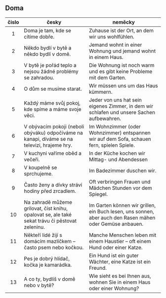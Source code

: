
## Doma

| čislo | česky | neměcky |
|:---:| --- | --- |
| 1| Doma je tam, kde se cítíme dobře. | Zuhause ist der Ort, an dem wir uns wohlfühlen. |  
| 2| Někdo bydlí v bytě a někdo bydlí v domě.| Jemand wohnt in einer Wohnung und jemand wohnt in einem Haus. | 
| 3| V bytě je pořád teplo a nejsou žádné problémy se zahradou.  | Die Wohnung ist noch warm und es gibt keine Probleme mit dem Garten. | 
| 4| O dům se musíme starat.  | Wir müssen uns um das Haus kümmern. | 
| 5| Každý máme svůj pokoj, kde spíme a máme svoje věci.  | Jeder von uns hat sein eigenes Zimmer, in dem wir schlafen und unsere Sachen aufbewahren.| 
| 6| V obývacím pokoji (neboli obýváku) odpočíváme na kanapi, díváme se na televizi, hrajeme hry.  | Im Wohnzimmer (oder Wohnzimmer) entspannen wir auf dem Sofa, schauen fern, spielen Spiele. | 
| 7| V kuchyni vaříme oběd a večeři.  | In der Küche kochen wir Mittag- und Abendessen | 
| 8| V koupelně se sprchujeme.  | Im Badezimmer duschen wir. | 
| 9| Často ženy a dívky stráví hodiny před zrcadlem. | Oft verbringen Frauen und Mädchen Stunden vor dem Spiegel. | 
|10| Na zahradě můžeme grilovat, číst knihu, opalovat se, ale také sekat trávu či pěstovat zeleninu.  | Im Garten können wir grillen, ein Buch lesen, uns sonnen, aber auch den Rasen mähen oder Gemüse anbauen.| 
|11| Někteří lidé žijí s domácím mazlíčkem – často psem nebo kočkou. | Manche Menschen leben mit einem Haustier – oft einem Hund oder einer Katze. | 
|12| Pes je dobrý hlídač, kočka je kamarádka. | Ein Hund ist ein guter Wächter, eine Katze ist ein Freund. | 
|13| A co ty, bydlíš v domě nebo v bytě? | Wie sieht es bei Ihnen aus, wohnen Sie in einem Haus oder einer Wohnung?| 
